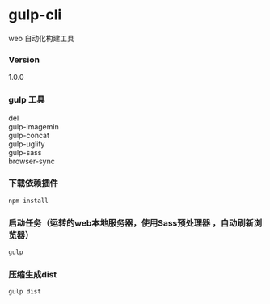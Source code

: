 # gulp-cli
web 自动化构建工具 

### Version
1.0.0

### gulp 工具
del  
gulp-imagemin  
gulp-concat  
gulp-uglify  
gulp-sass  
browser-sync


### 下载依赖插件
```bash
npm install
```


### 启动任务（运转的web本地服务器，使用Sass预处理器 ，自动刷新浏览器）
```bash
gulp
```

### 压缩生成dist
```bash
gulp dist
```
